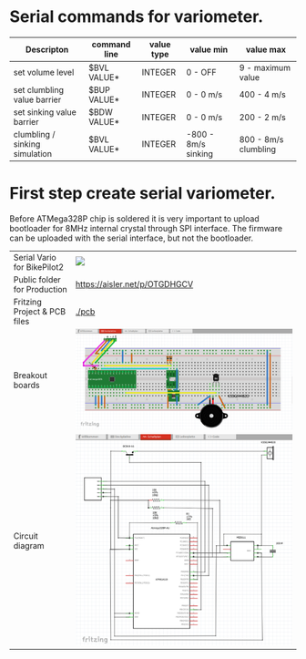 # Serial commands for variometer.
| Descripton                         | command line   | value type |  value min             | value max            |
|------------------------------------|----------------|------------|------------------------|----------------------|
| set volume level                   | $BVL VALUE*    |  INTEGER   |   0    - OFF           | 9   - maximum value  |
| set clumbling value barrier        | $BUP VALUE*    |  INTEGER   |   0    - 0 m/s         | 400 - 4 m/s          |
| set sinking value barrier          | $BDW VALUE*    |  INTEGER   |   0    - 0 m/s         | 200 - 2 m/s          |
| clumbling / sinking simulation     | $BVL VALUE*    |  INTEGER   |   -800 - 8m/s sinking  | 800 - 8m/s clumbling |

# First step create serial variometer.

Before ATMega328P chip is soldered it is very important to upload bootloader for 8MHz internal crystal through SPI interface.
The firmware can be uploaded with the serial interface, but not the bootloader.

|                             |                                               |
|-----------------------------|-----------------------------------------------|
|Serial Vario for BikePilot2  |<img src="../image/PCB.png">                   |
|Public folder for Production |https://aisler.net/p/OTGDHGCV                  |
|Fritzing Project & PCB files |[./pcb](./pcb)                                 |
|Breakout boards              |<img src="../image/Buzzer2_BrandBoards.png">   |
|Circuit diagram              |<img src="../image/Buzzer2_CircuitDiagram.png">|
